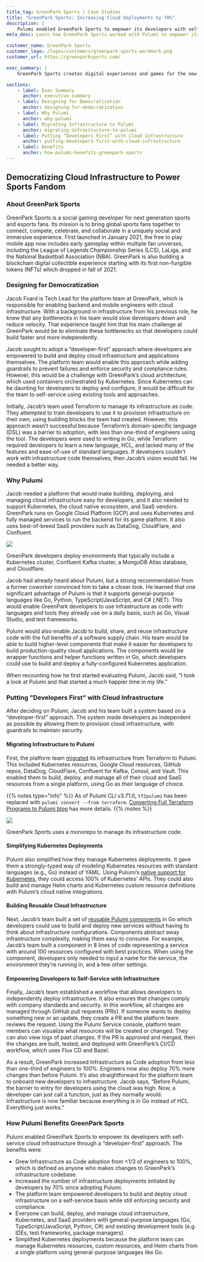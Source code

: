 ```yaml
---
title_tag: GreenPark Sports | Case Studies
title: "GreenPark Sports: Increasing Cloud Deployments by 70%"
description: |
    Pulumi enabled GreenPark Sports to empower its developers with self-service cloud infrastructure, allowing them to quickly and easily deploy Kubernetes clusters and contribute infrastructure code.
meta_desc: Learn how GreenPark Sports worked with Pulumi to empower its developers with self-service cloud infrastructure through a “developer-first” approach.

customer_name: GreenPark Sports
customer_logo: /logos/customers/greenpark-sports-wordmark.png
customer_url: https://greenparksports.com/

exec_summary: |
    GreenPark Sports creates digital experiences and games for the new generation of sports and esports fans. To increase velocity, its platform team wanted to make cloud infrastructure self-service by empowering the company’s developers to build and deploy Kubernetes applications. However, GreenPark’s legacy infrastructure tool used a domain-specific language (DSL) that impeded adoption by developers. The platform team migrated to Pulumi so that it could build, deploy, and manage infrastructure with general-purpose languages (Go, Python, TypeScript/JavaScript, C#), enabling developers to easily provision and use cloud infrastructure for developing cloud applications. This increased development velocity because more developers could deploy updates faster and more frequently. Since GreenPark adopted Pulumi, every developer now uses Infrastructure as Code to deploy changes, up from only 30% before Pulumi. Developers have also increased cloud deployments by 70%.

sections:
    - label: Exec Summary
      anchor: executive-summary
    - label: Designing for Democratization
      anchor: designing-for-democratization
    - label: Why Pulumi
      anchor: why-pulumi
    - label: Migrating Infrastructure to Pulumi
      anchor: migrating-infrastructure-to-pulumi
    - label: Putting “Developers First” with Cloud Infrastructure
      anchor: putting-developers-first-with-cloud-infrastructure
    - label: Benefits
      anchor: how-pulumi-benefits-greenpark-sports
---
```


## Democratizing Cloud Infrastructure to Power Sports Fandom

### About GreenPark Sports

GreenPark Sports is a social gaming developer for next generation sports and esports fans.  Its mission is to bring global sports fans together to connect, compete, celebrate, and collaborate in a uniquely social and immersive experience. First launched in January 2021, the free to play mobile app now includes early gameplay within multiple fan universes, including the League of Legends Championship Series (LCS), LaLiga, and the National Basketball Association (NBA). GreenPark is also building a blockchain digital collectible experience starting with its first non-fungible tokens (NFTs) which dropped in fall of 2021.

### Designing for Democratization

Jacob Foard is Tech Lead for the platform team at GreenPark, which is responsible for enabling backend and mobile engineers with cloud infrastructure. With a background in infrastructure from his previous role, he knew that any bottlenecks in his team would slow developers down and reduce velocity. That experience taught him that his main challenge at GreenPark would be to eliminate these bottlenecks so that developers could build faster and more independently.

Jacob sought to adopt a “developer-first” approach where developers are empowered to build and deploy cloud infrastructure and applications themselves. The platform team would enable this approach while adding guardrails to prevent failures and enforce security and compliance rules. However, this would be a challenge with GreenPark’s cloud architecture, which used containers orchestrated by Kubernetes. Since Kubernetes can be daunting for developers to deploy and configure, it would be difficult for the team to self-service using existing tools and approaches.

Initially, Jacob’s team used Terraform to manage its infrastructure as code. They attempted to train developers to use it to provision infrastructure on their own, using building blocks the team had created. However, this approach wasn’t successful because Terraform’s domain-specific language (DSL) was a barrier to adoption, with less than one-third of engineers using the tool. The developers were used to writing in Go, while Terraform required developers to learn a new language, HCL, and lacked many of the features and ease-of-use of standard languages. If developers couldn’t work with infrastructure code themselves, then Jacob’s vision would fail. He needed a better way.

### Why Pulumi

Jacob needed a platform that would make building, deploying, and managing cloud infrastructure easy for developers, and it also needed to support Kubernetes, the cloud native ecosystem, and SaaS vendors. GreenPark runs on Google Cloud Platform (GCP) and uses Kubernetes and fully managed services to run the backend for its game platform. It also uses best-of-breed SaaS providers such as DataDog, CloudFlare, and Confluent.

<img class="block mx-auto md:max-w-4xl my-8" src="/images/case-studies/greenpark-sports-deploy-diagram.png">
<p class="text-sm italic text-center">GreenPark developers deploy environments that typically include a Kubernetes cluster, Confluent Kafka cluster, a MongoDB Atlas database, and Cloudflare.</p>

Jacob had already heard about Pulumi, but a strong recommendation from a former coworker convinced him to take a closer look. He learned that one significant advantage of Pulumi is that it supports general-purpose languages like Go, Python, TypeScript/JavaScript, and C# (.NET). This would enable GreenPark developers to use infrastructure as code with languages and tools they already use on a daily basis, such as Go, Visual Studio, and test frameworks.

Pulumi would also enable Jacob to build, share, and reuse infrastructure code with the full benefits of a software supply chain. His team would be able to build higher-level components that make it easier for developers to build production-quality cloud applications. The components would be wrapper functions and helper functions written in Go, which developers could use to build and deploy a fully-configured Kubernetes application.

When recounting how he first started evaluating Pulumi, Jacob said, “I took a look at Pulumi and that started a much happier time in my life.”

### Putting "Developers First" with Cloud Infrastructure

After deciding on Pulumi, Jacob and his team built a system based on a “developer-first” approach. The system made developers as independent as possible by allowing them to provision cloud infrastructure, with guardrails to maintain security.

#### Migrating Infrastructure to Pulumi

First, the platform team [migrated](/tf2pulumi/) its infrastructure from Terraform to Pulumi. This included Kubernetes resources, Google Cloud resources, GitHub repos, DataDog, CloudFlare, Confluent for Kafka, Consul, and Vault. This enabled them to build, deploy, and manage all of their cloud and SaaS resources from a single platform, using Go as their language of choice.

{{% notes type="info" %}}
As of Pulumi CLI v3.71.0, `tf2pulumi` has been replaced with `pulumi convert --from terraform`. [Converting Full Terraform Programs to Pulumi blog](/blog/converting-full-terraform-programs-to-pulumi/) has more details.
{{% /notes %}}

<img class="block mx-auto md:max-w-4xl my-8" src="/images/case-studies/greenpark-sports-monorepo-diagram.png">
<p class="text-sm italic text-center">GreenPark Sports uses a monorepo to manage its infrastructure code.</p>

#### Simplifying Kubernetes Deployments

Pulumi also simplified how they manage Kubernetes deployments. It gave them a strongly-typed way of modeling Kubernetes resources with standard languages (e.g., Go) instead of YAML. Using Pulumi’s [native support for Kubernetes](/kubernetes/), they could access 100% of Kubernetes’ APIs. They could also build and manage Helm charts and Kubernetes custom resource definitions with Pulumi’s cloud native integrations.

#### Building Reusable Cloud Infrastructure

Next, Jacob’s team built a set of [reusable Pulumi components](/docs/concepts/resources/#components) in Go which developers could use to build and deploy new services without having to think about infrastructure configurations. Components abstract away infrastructure complexity, making them easy to consume. For example, Jacob’s team built a component in 8 lines of code representing a service with around 100 resources configured with best practices. When using the component, developers only needed to input a name for the service, the environment they’re running in, and a few other settings.

#### Empowering Developers to Self-Service with Infrastructure

Finally, Jacob’s team established a workflow that allows developers to independently deploy infrastructure. It also ensures that changes comply with company standards and security. In this workflow, all changes are managed through GitHub pull requests (PRs). If someone wants to deploy something new or an update, they create a PR and the platform team reviews the request. Using the Pulumi Service console, platform team members can visualize what resources will be created or changed. They can also view logs of past changes. If the PR is approved and merged, then the changes are built, tested, and deployed with GreenPark’s CI/CD workflow, which uses Flux CD and Bazel.

As a result, GreenPark increased Infrastructure as Code adoption from less than one-third of engineers to 100%. Engineers now also deploy 70% more changes than before Pulumi. It’s also straightforward for the platform team to onboard new developers to infrastructure. Jacob says, “Before Pulumi, the barrier to entry for developers using the cloud was high. Now, a developer can just call a function, just as they normally would. Infrastructure is now familiar because everything is in Go instead of HCL. Everything just works.”

### How Pulumi Benefits GreenPark Sports

Pulumi enabled GreenPark Sports to empower its developers with self-service cloud infrastructure through a “developer-first” approach. The benefits were:

- Grew Infrastructure as Code adoption from <1/3 of engineers to 100%, which is defined as anyone who makes changes to GreenPark’s infrastructure codebase.
- Increased the number of infrastructure deployments initiated by developers by 70% since adopting Pulumi.
- The platform team empowered developers to build and deploy cloud infrastructure on a self-service basis while still enforcing security and compliance.
- Everyone can build, deploy, and manage cloud infrastructure, Kubernetes, and SaaS providers with general-purpose languages (Go, TypeScript/JavaScript, Python, C#) and existing development tools (e.g. IDEs, test frameworks, package managers).
- Simplified Kubernetes deployments because the platform team can manage Kubernetes resources, custom resources, and Helm charts from a single platform using general-purpose languages like Go.
